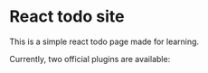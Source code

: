 # React todo site

This is a simple react todo page made for learning.

Currently, two official plugins are available:
